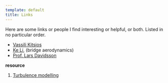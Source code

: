 ```yaml
---
template: default
title: Links
---
```


Here are some links or people I find interesting or helpful, or both. Listed in no particular order.

-   [Vassili Kitsios](https://sites.google.com/view/vassilikitsios/projects)
-   [Ke Li](https://www.mendeley.com/authors/57013752000/), (bridge aerodynamics)
-   [Prof. Lars Davidsson](http://www.tfd.chalmers.se/~lada/)

**resource**

1. [Turbulence modelling](http://www.tfd.chalmers.se/~lada/postscript_files/solids-and-fluids_turbulent-flow_turbulence-modelling.pdf)
